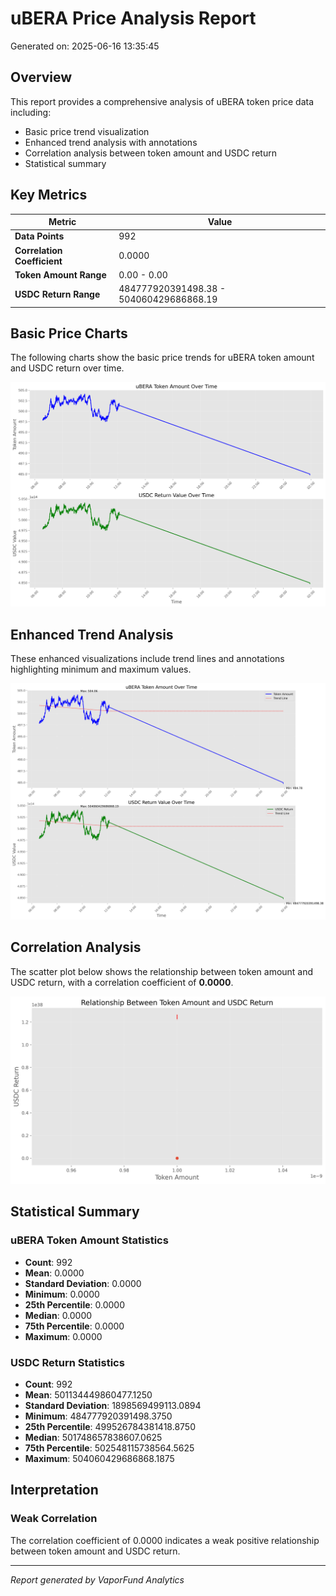 # uBERA Price Analysis Report

Generated on: 2025-06-16 13:35:45

## Overview

This report provides a comprehensive analysis of uBERA token price data including:
- Basic price trend visualization
- Enhanced trend analysis with annotations
- Correlation analysis between token amount and USDC return
- Statistical summary

## Key Metrics

| Metric | Value |
|--------|-------|
| **Data Points** | 992 |
| **Correlation Coefficient** | 0.0000 |
| **Token Amount Range** | 0.00 - 0.00 |
| **USDC Return Range** | 484777920391498.38 - 504060429686868.19 |

## Basic Price Charts

The following charts show the basic price trends for uBERA token amount and USDC return over time.

![uBERA Basic Price Charts](https://raw.githubusercontent.com/VaporFund/weekly-reports/main/chart_images/uBERA_price_charts.png)

## Enhanced Trend Analysis

These enhanced visualizations include trend lines and annotations highlighting minimum and maximum values.

![uBERA Enhanced Trend Charts](https://raw.githubusercontent.com/VaporFund/weekly-reports/main/chart_images/uBERA_price_charts_with_trend.png)

## Correlation Analysis

The scatter plot below shows the relationship between token amount and USDC return, with a correlation coefficient of **0.0000**.

![uBERA Correlation Analysis](https://raw.githubusercontent.com/VaporFund/weekly-reports/main/chart_images/uBERA_relationship_chart.png)

## Statistical Summary

### uBERA Token Amount Statistics
- **Count**: 992
- **Mean**: 0.0000
- **Standard Deviation**: 0.0000
- **Minimum**: 0.0000
- **25th Percentile**: 0.0000
- **Median**: 0.0000
- **75th Percentile**: 0.0000
- **Maximum**: 0.0000

### USDC Return Statistics
- **Count**: 992
- **Mean**: 501134449860477.1250
- **Standard Deviation**: 1898569499113.0894
- **Minimum**: 484777920391498.3750
- **25th Percentile**: 499526784381418.8750
- **Median**: 501748657838607.0625
- **75th Percentile**: 502548115738564.5625
- **Maximum**: 504060429686868.1875

## Interpretation

### Weak Correlation

The correlation coefficient of 0.0000 indicates a weak positive relationship between token amount and USDC return.

---


*Report generated by VaporFund Analytics*
